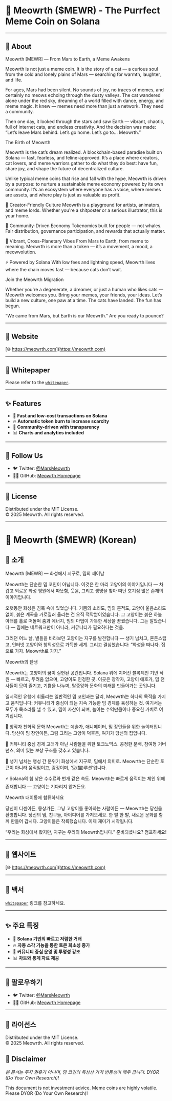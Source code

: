 # 🐾 Meowrth ($MEWR) - The Purrfect Meme Coin on Solana

---

## 🔹 About

Meowrth [MEWR] — From Mars to Earth, a Meme Awakens

Meowrth is not just a meme coin.
It is the story of a cat — a curious soul from the cold and lonely plains of Mars — searching for warmth, laughter, and life.

For ages, Mars had been silent.
No sounds of joy, no traces of memes, and certainly no meows echoing through the dusty valleys.
The cat wandered alone under the red sky, dreaming of a world filled with dance, energy, and meme magic.
It knew — memes need more than just a network. They need a community.

Then one day, it looked through the stars and saw Earth — vibrant, chaotic, full of internet cats, and endless creativity.
And the decision was made:
“Let’s leave Mars behind. Let’s go home. Let’s go to... Meowrth.”

The Birth of Meowrth

Meowrth is the cat’s dream realized.
A blockchain-based paradise built on Solana — fast, fearless, and feline-approved.
It’s a place where creators, cat lovers, and meme warriors gather to do what they do best:
have fun, share joy, and shape the future of decentralized culture.

Unlike typical meme coins that rise and fall with the hype, Meowrth is driven by a purpose:
to nurture a sustainable meme economy powered by its own community.
It’s an ecosystem where everyone has a voice, where memes are assets, and where play is just as valuable as profit.

🎨 Creator-Friendly Culture
Meowrth is a playground for artists, animators, and meme lords. Whether you're a shitposter or a serious illustrator, this is your home.

💬 Community-Driven Economy
Tokenomics built for people — not whales. Fair distribution, governance participation, and rewards that actually matter.

🎉 Vibrant, Cross-Planetary Vibes
From Mars to Earth, from meme to meaning. Meowrth is more than a token — it’s a movement, a mood, a meowvolution.

⚡ Powered by Solana
With low fees and lightning speed, Meowrth lives where the chain moves fast — because cats don’t wait.

Join the Meowrth Migration

Whether you're a degenerate, a dreamer, or just a human who likes cats — Meowrth welcomes you.
Bring your memes, your friends, your ideas. Let’s build a new culture, one paw at a time.
The cats have landed. The fun has begun.

“We came from Mars, but Earth is our Meowrth.”
Are you ready to pounce?

---

## 🔗 Website

[🌐 https://meowrth.com](https://meowrth.com)

---

## 📄 Whitepaper

Please refer to the [`whitepaper`](https://meowrth.com/whitepaper).

---

## ✨ Features

- 🚀 **Fast and low-cost transactions on Solana**  
- 🔥 **Automatic token burn to increase scarcity**  
- 🤝 **Community-driven with transparency**  
- 📊 **Charts and analytics included**

---

## 📣 Follow Us

- 🐦 Twitter: [@MarsMeowrth](https://x.com/MarsMeowrth)  
- 🧑‍💻 GitHub: [Meowrth Homepage](https://github.com/Meowrth/meowrth-homepage)

---

## 🧾 License

Distributed under the MIT License.  
© 2025 Meowrth. All rights reserved.

---

# 🐾 Meowrth ($MEWR) (Korean)

## 🔹 소개

Meowrth [MEWR] — 화성에서 지구로, 밈의 깨어남

Meowrth는 단순한 밈 코인이 아닙니다.
이것은 한 마리 고양이의 이야기입니다 — 차갑고 외로운 화성 평원에서 따뜻함, 웃음, 그리고 생명을 찾아 떠난 호기심 많은 존재의 이야기입니다.

오랫동안 화성은 침묵 속에 있었습니다.
기쁨의 소리도, 밈의 흔적도, 고양이 울음소리도 없이, 붉은 계곡을 가로질러 울리는 건 오직 적막뿐이었습니다.
그 고양이는 붉은 하늘 아래를 홀로 떠돌며 춤과 에너지, 밈의 마법이 가득한 세상을 꿈꿨습니다.
그는 알았습니다 — 밈에는 네트워크만이 아니라, 커뮤니티가 필요하다는 것을.

그러던 어느 날, 별들을 바라보던 고양이는 지구를 발견합니다 — 생기 넘치고, 혼돈스럽고, 인터넷 고양이와 창의성으로 가득한 세계.
그리고 결심했습니다:
“화성을 떠나자. 집으로 가자. Meowrth로 가자.”

Meowrth의 탄생

Meowrth는 고양이의 꿈이 실현된 공간입니다.
Solana 위에 지어진 블록체인 기반 낙원 — 빠르고, 두려움 없으며, 고양이도 인정한 곳.
이곳은 창작자, 고양이 애호가, 밈 전사들이 모여 즐기고, 기쁨을 나누며, 탈중앙화 문화의 미래를 만들어가는 곳입니다.

일시적인 유행에 휘둘리는 일반적인 밈 코인과는 달리, Meowrth는 하나의 목적을 가지고 움직입니다:
커뮤니티가 중심이 되는 지속 가능한 밈 경제를 육성하는 것.
여기서는 모두가 목소리를 낼 수 있고, 밈이 자산이 되며, 놀이는 수익만큼이나 중요한 가치로 여겨집니다.

🎨 창작자 친화적 문화
Meowrth는 예술가, 애니메이터, 밈 장인들을 위한 놀이터입니다.
당신이 밈 장인이든, 그림 그리는 고양이 덕후든, 여기가 당신의 집입니다.

💬 커뮤니티 중심 경제
고래가 아닌 사람들을 위한 토크노믹스. 공정한 분배, 참여형 거버넌스, 의미 있는 보상 구조를 갖추고 있습니다.

🎉 생기 넘치는 행성 간 분위기
화성에서 지구로, 밈에서 의미로. Meowrth는 단순한 토큰이 아니라 움직임이고, 감정이며, ‘묘(猫)루션’입니다.

⚡ Solana의 힘
낮은 수수료와 번개 같은 속도. Meowrth는 빠르게 움직이는 체인 위에 존재합니다 — 고양이는 기다리지 않거든요.

Meowrth 대이동에 합류하세요

당신이 디젠이든, 몽상가든, 그냥 고양이를 좋아하는 사람이든 — Meowrth는 당신을 환영합니다.
당신의 밈, 친구들, 아이디어를 가져오세요. 한 발 한 발, 새로운 문화를 함께 만들어 갑시다.
고양이들은 착륙했습니다. 이제 재미가 시작됩니다.

“우리는 화성에서 왔지만, 지구는 우리의 Meowrth입니다.”
준비되셨나요? 점프하세요!

---

## 🔗 웹사이트

[🌐 https://meowrth.com](https://meowrth.com)

---

## 📄 백서

[`whitepaper`](https://meowrth.com/whitepaper) 링크를 참고하세요.

---

## ✨ 주요 특징

- 🚀 **Solana 기반의 빠르고 저렴한 거래**  
- 🔥 **자동 소각 기능을 통한 토큰 희소성 증가**  
- 🤝 **커뮤니티 중심 운영 및 투명성 강조**  
- 📊 **차트와 통계 자료 제공**

---

## 📣 팔로우하기

- 🐦 Twitter: [@MarsMeowrth](https://x.com/MarsMeowrth)  
- 🧑‍💻 GitHub: [Meowrth Homepage](https://github.com/Meowrth/meowrth-homepage)

---

## 🧾 라이선스

Distributed under the MIT License.  
© 2025 Meowrth. All rights reserved.

## 📌 Disclaimer

*본 문서는 투자 권유가 아니며, 밈 코인의 특성상 가격 변동성이 매우 큽니다. DYOR (Do Your Own Research)!*

This document is not investment advice. Meme coins are highly volatile. Please DYOR (Do Your Own Research)!


